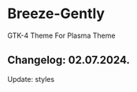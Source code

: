 # Breeze-Gently
GTK-4 Theme For Plasma Theme

Changelog: 02.07.2024.
----------------------

Update: styles
